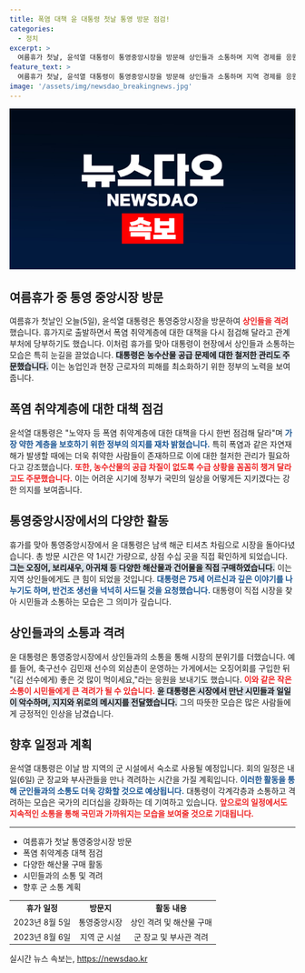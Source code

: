 ```yaml
---
title: 폭염 대책 윤 대통령 첫날 통영 방문 점검!
categories:
  - 정치
excerpt: >
  여름휴가 첫날, 윤석열 대통령이 통영중앙시장을 방문해 상인들과 소통하며 지역 경제를 응원했습니다. 폭염 대책 점검과 농수산물 공급에 대한 철저한 관리도 당부하며, 따뜻한 소통의 시간을 가졌습니다.
feature_text: >
  여름휴가 첫날, 윤석열 대통령이 통영중앙시장을 방문해 상인들과 소통하며 지역 경제를 응원했습니다. 폭염 대책 점검과 농수산물 공급에 대한 철저한 관리도 당부하며, 따뜻한 소통의 시간을 가졌습니다.
image: '/assets/img/newsdao_breakingnews.jpg'
---
```


<p><img src="/assets/img/newsdao_breakingnews.jpg" alt="bookingtag 속보" /></p>

<h2 data-ke-size="size26">여름휴가 중 통영 중앙시장 방문</h2>

<p data-ke-size="size16">여름휴가 첫날인 오늘(5일), 윤석열 대통령은 통영중앙시장을 방문하여 <b><span style="color: #ee2323;">상인들을 격려</span></b>했습니다. 휴가지로 출발하면서 폭염 취약계층에 대한 대책을 다시 점검해 달라고 관계 부처에 당부하기도 했습니다. 이처럼 휴가를 맞아 대통령이 현장에서 상인들과 소통하는 모습은 특히 눈길을 끌었습니다. <b><span style="background-color: #21538527;">대통령은 농수산물 공급 문제에 대한 철저한 관리도 주문했습니다.</span></b> 이는 농업인과 현장 근로자의 피해를 최소화하기 위한 정부의 노력을 보여줍니다.</p>

<p data-ke-size="size16"></p>

<h2 data-ke-size="size26">폭염 취약계층에 대한 대책 점검</h2>

<p data-ke-size="size16">윤석열 대통령은 "노약자 등 폭염 취약계층에 대한 대책을 다시 한번 점검해 달라"며 <b><span style="color: #1a5490;">가장 약한 계층을 보호하기 위한 정부의 의지를 재차 밝혔습니다.</span></b> 특히 폭염과 같은 자연재해가 발생할 때에는 더욱 취약한 사람들이 존재하므로 이에 대한 철저한 관리가 필요하다고 강조했습니다. <b><span style="color: #ee2323;">또한, 농수산물의 공급 차질이 없도록 수급 상황을 꼼꼼히 챙겨 달라고도 주문했습니다.</span></b> 이는 어려운 시기에 정부가 국민의 일상을 어떻게든 지키겠다는 강한 의지를 보여줍니다.</p>

<p data-ke-size="size16"></p>

<h2 data-ke-size="size26">통영중앙시장에서의 다양한 활동</h2>

<p data-ke-size="size16">휴가를 맞아 통영중앙시장에서 윤 대통령은 남색 해군 티셔츠 차림으로 시장을 돌아다녔습니다. 총 방문 시간은 약 1시간 가량으로, 상점 수십 곳을 직접 확인하게 되었습니다. <b><span style="background-color: #21538527;">그는 오징어, 보리새우, 아귀채 등 다양한 해산물과 건어물을 직접 구매하였습니다.</span></b> 이는 지역 상인들에게도 큰 힘이 되었을 것입니다. <b><span style="color: #1a5490;">대통령은 75세 어르신과 깊은 이야기를 나누기도 하며, 반건조 생선을 넉넉히 사드릴 것을 요청했습니다.</span></b> 대통령이 직접 시장을 찾아 시민들과 소통하는 모습은 그 의미가 깊습니다.</p>

<p data-ke-size="size16"></p>

<h2 data-ke-size="size26">상인들과의 소통과 격려</h2>

<p data-ke-size="size16">윤 대통령은 통영중앙시장에서 상인들과의 소통을 통해 시장의 분위기를 더했습니다. 예를 들어, 축구선수 김민재 선수의 외삼촌이 운영하는 가게에서는 오징어회를 구입한 뒤 "(김 선수에게) 좋은 것 많이 먹이세요,"라는 응원을 보내기도 했습니다. <b><span style="color: #ee2323;">이와 같은 작은 소통이 시민들에게 큰 격려가 될 수 있습니다.</span></b> <b><span style="background-color: #21538527;">윤 대통령은 시장에서 만난 시민들과 일일이 악수하며, 지지와 위로의 메시지를 전달했습니다.</span></b> 그의 따뜻한 모습은 많은 사람들에게 긍정적인 인상을 남겼습니다.</p>

<p data-ke-size="size16"></p>

<h2 data-ke-size="size26">향후 일정과 계획</h2>

<p data-ke-size="size16">윤석열 대통령은 이날 밤 지역의 군 시설에서 숙소로 사용될 예정입니다. 회의 일정은 내일(6일) 군 장교와 부사관들을 만나 격려하는 시간을 가질 계획입니다. <b><span style="color: #1a5490;">이러한 활동을 통해 군인들과의 소통도 더욱 강화할 것으로 예상됩니다.</span></b> 대통령이 각계각층과 소통하고 격려하는 모습은 국가의 리더십을 강화하는 데 기여하고 있습니다. <b><span style="color: #ee2323;">앞으로의 일정에서도 지속적인 소통을 통해 국민과 가까워지는 모습을 보여줄 것으로 기대됩니다.</span></b></p>

<hr>

<p data-ke-size="size16"></p>

<ul>
    <li>여름휴가 첫날 통영중앙시장 방문</li>
    <li>폭염 취약계층 대책 점검</li>
    <li>다양한 해산물 구매 활동</li>
    <li>시민들과의 소통 및 격려</li>
    <li>향후 군 소통 계획</li>
</ul>

<p data-ke-size="size16"></p>

<table>
    <tr>
        <td style="text-align: center; height: 17px;"><b>휴가 일정</b></td>
        <td style="text-align: center; height: 17px;"><b>방문지</b></td>
        <td style="text-align: center; height: 17px;"><b>활동 내용</b></td>
    </tr>
    <tr>
        <td style="text-align: center; height: 17px;">2023년 8월 5일</td>
        <td style="text-align: center; height: 17px;">통영중앙시장</td>
        <td style="text-align: center; height: 17px;">상인 격려 및 해산물 구매</td>
    </tr>
    <tr>
        <td style="text-align: center; height: 17px;">2023년 8월 6일</td>
        <td style="text-align: center; height: 17px;">지역 군 시설</td>
        <td style="text-align: center; height: 17px;">군 장교 및 부사관 격려</td>
    </tr>
</table>

<p data-ke-size="size16"></p>
실시간 뉴스 속보는, <a href="https://newsdao.kr" rel="dofollow">https://newsdao.kr</a>


